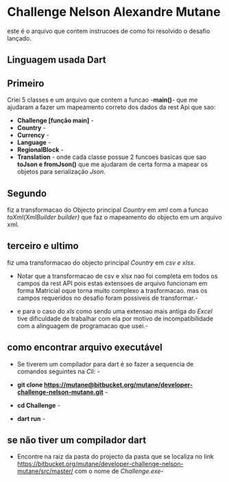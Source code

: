 # Challenge Nelson Alexandre Mutane

este é o arquivo que contem instrucoes de como foi resolvido o desafio lançado.

## Linguagem usada Dart

## Primeiro

Criei 5 classes  e um arquivo que contem a funcao -**main()**- que me ajudaram a fazer um mapeamento correto dos dados da rest Api que sao:

- **Challenge [função main]** -
- **Country** -
- **Currency** -
- **Language** -
- **RegionalBlock** -
- **Translation** -
onde cada classe possue 2 funcoes basicas que sao **toJson e fromJson()** que me ajudaram de certa forma
a mapear os objetos para serialização *Json*.

## Segundo

fiz a transformacao do Objecto principal *Country* em *xml* com a funcao *toXml(XmlBuilder builder)* que faz o mapeamento do objecto em um arquivo xml.

## terceiro e ultimo

fiz uma transformacao do objecto principal *Country* em *csv e xlsx*.

- Notar que a transformacao de csv e xlsx nao foi completa em todos os campos da rest API pois estas extensoes de arquivo funcionam em forma Matricial oque torna muito complexo a trasformacao. mas os campos requeridos no desafio foram possiveis de transformar.-

- e para o caso do *xls* como sendo uma extensao mais antiga do *Excel* tive dificuldade de trabalhar com ela por motivo de incompatibilidade com a alinguagem de programacao que usei.-

## como encontrar arquivo executável 

- Se tiverem um compilador para dart é so fazer  a sequencia de comandos seguintes na *Cli*: -

- **git clone <https://mutane@bitbucket.org/mutane/developer-challenge-nelson-mutane.git>** -
- **cd Challenge** -
- **dart run** -

## se não tiver um compilador dart

- Encontre  na raiz da pasta do projecto da pasta que se localiza no link <https://bitbucket.org/mutane/developer-challenge-nelson-mutane/src/master/> com o nome de *Challenge.exe*-
